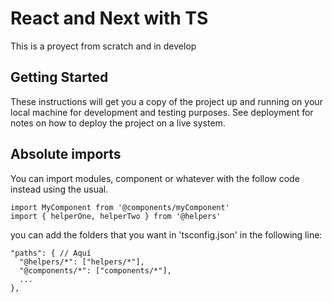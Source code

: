 # React and Next with TS

This is a proyect from scratch and in develop

## Getting Started

These instructions will get you a copy of the project up and running on your local machine for development and testing purposes. See deployment for notes on how to deploy the project on a live system.
## Absolute imports

You can import modules, component or whatever with the follow code instead using the usual.

  ```
  import MyComponent from '@components/myComponent'
  import { helperOne, helperTwo } from '@helpers'
  ```

you can add the folders that you want in 'tsconfig.json' in the following line:

  ```
  "paths": { // Aquí
    "@helpers/*": ["helpers/*"],
    "@components/*": ["components/*"],
    ... 
  },
  ```